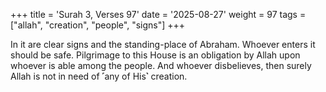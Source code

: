 +++
title = 'Surah 3, Verses 97'
date = '2025-08-27'
weight = 97
tags = ["allah", "creation", "people", "signs"]
+++

In it are clear signs and the standing-place of Abraham. Whoever enters it should be safe. Pilgrimage to this House is an obligation by Allah upon whoever is able among the people. And whoever disbelieves, then surely Allah is not in need of ˹any of His˺ creation.